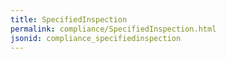 ```yaml
---
title: SpecifiedInspection
permalink: compliance/SpecifiedInspection.html
jsonid: compliance_specifiedinspection
---
```

